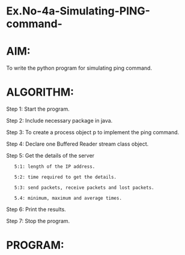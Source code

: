 # Ex.No-4a-Simulating-PING-command-
# AIM: 
 
To write the python program for simulating ping command. 

# ALGORITHM: 
 
  Step 1: Start the program. 
  
  Step 2: Include necessary package in java. 
  
  Step 3: To create a process object p to implement the ping command. 
  
  Step 4: Declare one Buffered Reader stream class object. 
  
  Step 5: Get the details of the server 
  
       5:1: length of the IP address.
       
       5:2: time required to get the details.
       
       5:3: send packets, receive packets and lost packets.  
       
       5.4: minimum, maximum and average times. 
       
  Step 6: Print the results.  
  
  Step 7: Stop the program.

# PROGRAM:
